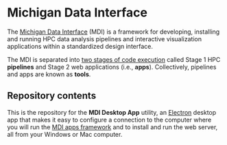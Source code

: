 # Michigan Data Interface

The [Michigan Data Interface](https://midataint.github.io/) (MDI) 
is a framework for developing, installing and running 
HPC data analysis pipelines and interactive visualization 
applications within a standardized design interface.

The MDI is separated into 
[two stages of code execution](https://midataint.github.io/docs/analysis-flow/) 
called Stage 1 HPC **pipelines** and Stage 2 web applications (i.e., **apps**).
Collectively, pipelines and apps are known as **tools**.

## Repository contents

This is the repository for the **MDI Desktop App** utility,
an [Electron](https://www.electronjs.org/) desktop app
that makes it easy to configure a connection to the computer
where you will run the
[MDI apps framework](https://midataint.github.io/mdi-apps-framework/docs/overview)
and to install and run the web server, all from your Windows or Mac
computer.
